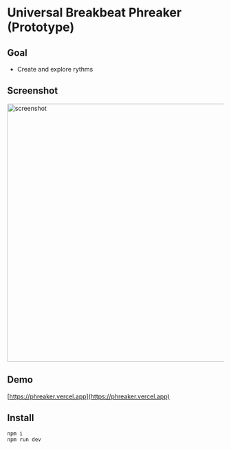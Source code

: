 # Universal Breakbeat Phreaker (Prototype)

## Goal
- Create and explore rythms

## Screenshot
<img width="600" alt="screenshot" src="https://user-images.githubusercontent.com/26150152/223731446-68f02e09-d4a9-4b6d-8fe5-fd58fbdf6d40.png">

## Demo
[https://phreaker.vercel.app](https://phreaker.vercel.app)

## Install
```
npm i
npm run dev
```
